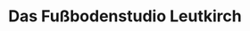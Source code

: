 ---
title: "Das Fußbodenstudio Leutkirch"
url: /leutkirch-im-allgaeu/das-fussbodenstudio-leutkirch/
shop: Fußböden
---